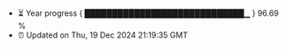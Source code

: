 - ⏳ Year progress { █████████████████████████████▁ } 96.69 %
- ⏰ Updated on Thu, 19 Dec 2024 21:19:35 GMT

